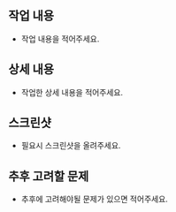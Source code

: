 ## 작업 내용

-   작업 내용을 적어주세요.

## 상세 내용

-   작업한 상세 내용을 적어주세요.

## 스크린샷

-   필요시 스크린샷을 올려주세요.

## 추후 고려할 문제

-   추후에 고려해야될 문제가 있으면 적어주세요.
